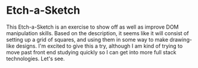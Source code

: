 # Etch-a-Sketch

This Etch-a-Sketch is an exercise to show off as well as improve DOM manipulation skills. Based on
the description, it seems like it will consist of setting up a grid of squares, and using them in 
some way to make drawing-like designs. I'm excited to give this a try, although I am kind of 
trying to move past front end studying quickly so I can get into more full stack technologies.
Let's see.
